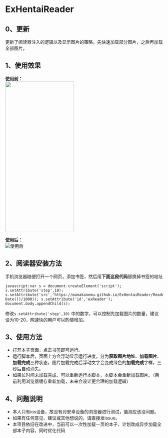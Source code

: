 # ExHentaiReader
## 0、更新  
更新了阅读器注入的逻辑以及显示图片的策略，先快速加载部分图片，之后再加载全部图片。  

## 1、使用效果
**使用前：**  
<img src='https://github.com/skjgsk/ExHentaiReader/blob/master/describe/before.jpg' width='220px' height='480px'>  

**使用后：**  
![使用后](https://github.com/skjgsk/ExHentaiReader/blob/master/describe/after.gif)   
## 2、阅读器安装方法  
手机浏览器随便打开一个网页，添加书签，然后用**下面这段代码**替换掉书签的地址

```
javascript:var s = document.createElement('script'); s.setAttribute('step',10); s.setAttribute('src','https://manakanemu.github.io/ExHentaiReader/Reader.js?'+parseInt(Date.parse(new Date())/1000)); s.setAttribute('id','exReader'); document.body.appendChild(s);
```
修改`s.setAttribute('step',10)` 中的数字，可以控制先加载图片的数量，建议设为10-20，网速快的用户可以酌情增加。
  
## 3、使用方法
* 打开本子页面，点击书签即可运行。  
* 运行脚本后，页面上方会浮动显示运行进度，分为**获取图片地址**、**加载图片**、**加载完成**三种状态，图片加载完成后浮动文字会变成绿色的**加载完成**字样，三秒后自动消失。  
* 如果长时间未加载完成，可以重新运行本脚本，本脚本会重新加载图片。（目前利用浏览器缓存重新加载，未来会设计更合理的加载逻辑）  



## 4、问题说明
* 本人只有ios设备，故没有对安卓设备的浏览器进行测试，脑测应该没问题。  
* 如果有任何意见、建议或其他想说的，请直接发issue。  
* 本项目依旧在改进中，当前可以一次性加载一页的本子，计划改成异步加载全部本子内容，同时优化代码
